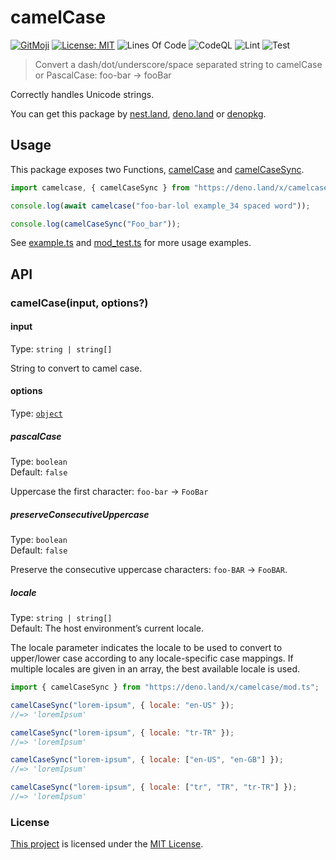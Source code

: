# camelCase

[![GitMoji](https://img.shields.io/badge/Gitmoji-%F0%9F%8E%A8%20-FFDD67.svg)](https://gitmoji.dev)
[![License: MIT](https://img.shields.io/badge/License-MIT-blue.svg)](https://opensource.org/licenses/MIT)
![Lines Of Code](https://img.shields.io/tokei/lines/github.com/UltiRequiem/deno-camelcase?color=blue&label=Total%20Lines)
![CodeQL](https://github.com/UltiRequiem/deno-camelcase/workflows/CodeQL/badge.svg)
![Lint](https://github.com/UltiRequiem/deno-camelcase/workflows/Lint/badge.svg)
![Test](https://github.com/UltiRequiem/deno-camelcase/workflows/Test/badge.svg)

> Convert a dash/dot/underscore/space separated string to camelCase or PascalCase: foo-bar → fooBar

Correctly handles Unicode strings.

You can get this package by [nest.land](https://nest.land/package/camelcase),
[deno.land](https://deno.land/x/camelcase) or [denopkg](https://denopkg.com/UltiRequiem/deno-camelcase/mod.ts).

## Usage

This package exposes two Functions,
[camelCase](https://github.com/UltiRequiem/deno-camelcase/blob/main/mod.ts#L101) and
[camelCaseSync](https://github.com/UltiRequiem/deno-camelcase/blob/main/mod.ts#L55).

```typescript
import camelcase, { camelCaseSync } from "https://deno.land/x/camelcase/mod.ts";

console.log(await camelcase("foo-bar-lol example_34 spaced word"));

console.log(camelCaseSync("Foo_bar"));
```

See [example.ts](./example.ts) and [mod_test.ts](./mod_test.ts) for more usage examples.

## API

### camelCase(input, options?)

#### input

Type: `string | string[]`

String to convert to camel case.

#### options

Type: [`object`](https://github.com/UltiRequiem/deno-camelcase/blob/main/mod.ts#L1)

##### pascalCase

Type: `boolean`\
Default: `false`

Uppercase the first character: `foo-bar` → `FooBar`

##### preserveConsecutiveUppercase

Type: `boolean`\
Default: `false`

Preserve the consecutive uppercase characters: `foo-BAR` → `FooBAR`.

##### locale

Type: `string | string[]`\
Default: The host environment’s current locale.

The locale parameter indicates the locale to be used to convert to upper/lower case according to any locale-specific case mappings. If multiple locales are given in an array, the best available locale is used.

```js
import { camelCaseSync } from "https://deno.land/x/camelcase/mod.ts";

camelCaseSync("lorem-ipsum", { locale: "en-US" });
//=> 'loremIpsum'

camelCaseSync("lorem-ipsum", { locale: "tr-TR" });
//=> 'loremİpsum'

camelCaseSync("lorem-ipsum", { locale: ["en-US", "en-GB"] });
//=> 'loremIpsum'

camelCaseSync("lorem-ipsum", { locale: ["tr", "TR", "tr-TR"] });
//=> 'loremİpsum'
```

### License

[This project](https://deno.land/x/camelcase) is licensed under the
[MIT License](./LICENSE.md).
